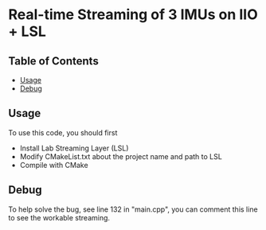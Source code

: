# Real-time Streaming of 3 IMUs on IIO + LSL

## Table of Contents
  * [Usage](#usage)
  * [Debug](#debug)
  
## Usage

To use this code, you should first
- Install Lab Streaming Layer (LSL)
- Modify CMakeList.txt about the project name and path to LSL
- Compile with CMake

## Debug

To help solve the bug, see line 132 in "main.cpp", you can comment this line to see the workable streaming.
